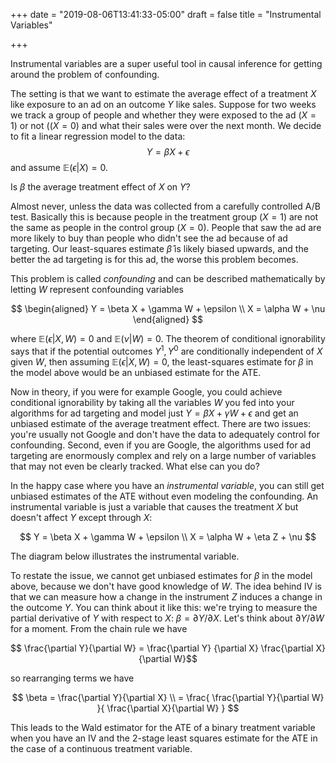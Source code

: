 +++
date = "2019-08-06T13:41:33-05:00"
draft = false
title = "Instrumental Variables"

+++

Instrumental variables are a super useful tool in causal inference for getting around the problem of confounding.

The setting is that we want to estimate the average effect of a treatment $X$ like exposure to an ad on an outcome $Y$ like sales. Suppose for two weeks we track a group of people and whether they were exposed to the ad ($X = 1$) or not (($X = 0$) and what their sales were over the next month. We decide to fit a linear regression model to the data:
$$Y = \beta X + \epsilon$$
and assume $\mathbb{E}(\epsilon | X) = 0$.

Is $\beta$ the average treatment effect of $X$ on $Y$?

Almost never, unless the data was collected from a carefully controlled A/B test. Basically this is because people in the treatment group ($X = 1$) are not the same as people in the control group ($X = 0$). People that saw the ad are more likely to buy than people who didn't see the ad because of ad targeting. Our least-squares estimate $\hat{\beta}$ is likely biased upwards, and the better the ad targeting is for this ad, the worse this problem becomes.

This problem is called *confounding* and can be described mathematically by letting $W$ represent
confounding variables

$$
\begin{aligned}
Y = \beta X + \gamma W + \epsilon \\
X = \alpha W + \nu
\end{aligned}
$$

where $\mathbb{E}(\epsilon | X, W) = 0$ and $\mathbb{E}(\nu | W) = 0$. The theorem of conditional ignorability says that if the potential outcomes $Y^{1}, Y^{0}$ are conditionally independent of $X$ given $W$, then assuming $\mathbb{E}(\epsilon | X, W) = 0$, the least-squares estimate for $\beta$ in the model above would be an unbiased estimate for the ATE.

Now in theory, if you were for example Google, you could achieve conditional ignorability by taking all the variables $W$ you fed into your algorithms for ad targeting and model just $Y = \beta X + \gamma W + \epsilon$ and get an unbiased estimate of the average treatment effect. There are two issues: you're usually not Google and don't have the data to adequately control for confounding. Second, even if you are Google, the algorithms used for ad targeting are enormously complex and rely on a large number of variables that may not even be clearly tracked. What else can you do?

In the happy case where you have an *instrumental variable*, you can still get unbiased estimates of the ATE without even modeling the confounding. An instrumental variable is just a variable that causes the treatment $X$ but doesn't affect $Y$ except through $X$:

$$
Y = \beta X + \gamma W + \epsilon \\
X = \alpha W + \eta Z + \nu
$$

The diagram below illustrates the instrumental variable.


To restate the issue, we cannot get unbiased estimates for $\beta$ in the model above, because we don't have good knowledge of $W$. The idea behind IV is that we can measure how a change in the instrument $Z$ induces a change in the outcome $Y$. You can think about it like this: we're trying to measure the partial derivative of $Y$ with respect to $X$: $\beta = \partial Y / \partial X$.
Let's think about $\partial Y / \partial W$ for a moment. From the chain rule we have

$$ \frac{\partial Y}{\partial W} = \frac{\partial Y} {\partial X} \frac{\partial X}{\partial W}$$

so rearranging terms we have

$$
\beta = \frac{\partial Y}{\partial X} \\
= \frac{ \frac{\partial Y}{\partial W} }{ \frac{\partial X}{\partial W} }
$$

This leads to the Wald estimator for the ATE of a binary treatment variable when you have an IV and the 2-stage least squares estimate for the ATE in the case of a continuous treatment variable.
